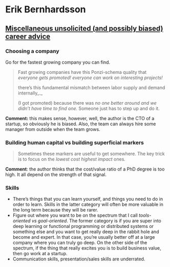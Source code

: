 # Erik Bernhardsson

## [Miscellaneous unsolicited \(and possibly biased\) career advice](https://erikbern.com/2019/09/26/misc-unsolicited-career-advice.html)

### **Choosing a company**

Go for the fastest growing company you can find.

> Fast growing companies have this Ponzi-schema quality that _everyone gets promoted! everyone can work on interesting projects!_
>
> there’s this fundamental mismatch between labor supply and demand internally_._
>
> \(I got promoted\) because there was _no one better around and we didn’t have time to find one._ Someone just has to step up and do it.

**Comment:** this makes sense, however, well, the author is the CTO of a startup, so obviously he is biased. Also, the team can always hire some manager from outside when the team grows.

### Building human capital vs building superficial markers <a id="building-human-capital-vs-building-superficial-markers"></a>

> Sometimes these markers are useful to get somewhere. The key trick is to focus on the _lowest cost highest impact_ ones.

**Comment**: the author thinks that the cost/value ratio of a PhD degree is too high. It all depend on the strength of that signal.

### Skills

* There’s things that you can learn yourself, and things you need to do in order to learn. Skills in the latter category will often be more valuable in the long term because they will be rarer.
* Figure out where you want to be on the spectrum that I call _tools-oriented vs goal-oriented_. The former category is if you are super into deep learning or functional programming or distributed systems or something else and you want to get really deep in the rabbit hole and become and expert. In that case, you’re usually better off at a large company where you can truly go deep. On the other side of the spectrum, if the thing that really excites you is to build business value, then go work at a startup.
* Communication skills, presentation/sales skills are underrated.

